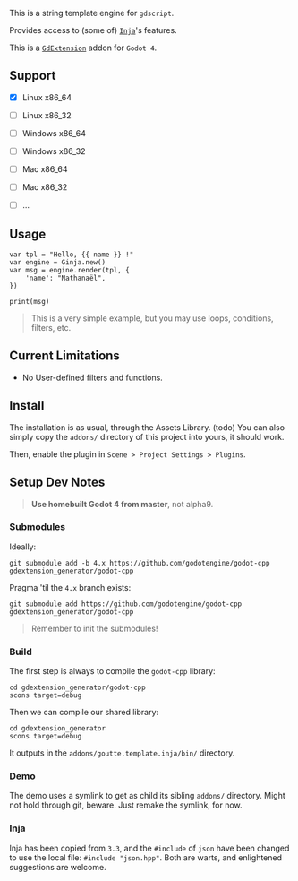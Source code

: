 
This is a string template engine for `gdscript`.

Provides access to (some of) [`Inja`](https://github.com/pantor/inja)'s features.

This is a [`GdExtension`](https://godotengine.org/article/introducing-gd-extensions) addon for `Godot 4`.


Support
-------

- [x] Linux x86_64
- [ ] Linux x86_32
- [ ] Windows x86_64
- [ ] Windows x86_32
- [ ] Mac x86_64
- [ ] Mac x86_32
- [ ] …


Usage
-----

```gdscript
var tpl = "Hello, {{ name }} !"
var engine = Ginja.new()
var msg = engine.render(tpl, {
    'name': "Nathanaël",
})

print(msg)
```

> This is a very simple example, but you may use loops, conditions, filters, etc.


Current Limitations
-------------------

- No User-defined filters and functions.


Install
-------

The installation is as usual, through the Assets Library. (todo)
You can also simply copy the `addons/` directory of this project into yours, it should work.

Then, enable the plugin in `Scene > Project Settings > Plugins`.




Setup Dev Notes
---------------

> **Use homebuilt Godot 4 from master**, not alpha9.

### Submodules

Ideally:

    git submodule add -b 4.x https://github.com/godotengine/godot-cpp gdextension_generator/godot-cpp

Pragma 'til the `4.x` branch exists:
    
    git submodule add https://github.com/godotengine/godot-cpp gdextension_generator/godot-cpp

> Remember to init the submodules!


### Build

The first step is always to compile the `godot-cpp` library:
    
    cd gdextension_generator/godot-cpp
    scons target=debug

<!-- Maybe needed later on, maybe not -->
<!--     scons target=debug generate_bindings=yes -->


Then we can compile our shared library:
    
    cd gdextension_generator
    scons target=debug

It outputs in the `addons/goutte.template.inja/bin/` directory.


### Demo

The demo uses a symlink to get as child its sibling `addons/` directory.
Might not hold through git, beware.   Just remake the symlink, for now.


### Inja

Inja has been copied from `3.3`, and the `#include` of `json` have been changed to use the local file: `#include "json.hpp"`.  Both are warts, and enlightened suggestions are welcome.

